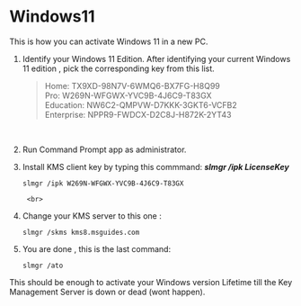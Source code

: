 # Windows11
This is how you can activate Windows 11 in a new PC.
  <br>
1) Identify your Windows 11 Edition.
   After identifying your current Windows 11 edition , pick the corresponding key from this list.
   > Home: TX9XD-98N7V-6WMQ6-BX7FG-H8Q99  
   > Pro: W269N-WFGWX-YVC9B-4J6C9-T83GX  
   > Education: NW6C2-QMPVW-D7KKK-3GKT6-VCFB2  
   > Enterprise: NPPR9-FWDCX-D2C8J-H872K-2YT43  
    <br>
2) Run Command Prompt app as administrator.
      <br>
   
3) Install KMS client key by typing this commmand: ***slmgr /ipk LicenseKey***
   ```
   slmgr /ipk W269N-WFGWX-YVC9B-4J6C9-T83GX
   ```

        <br>
4) Change your KMS server to this one :
   ```
   slmgr /skms kms8.msguides.com
   ```
   
5) You are done , this is the last command:
   ```
   slmgr /ato
   ```

This should be enough to activate your Windows version Lifetime till the Key Management Server is down or dead (wont happen).
